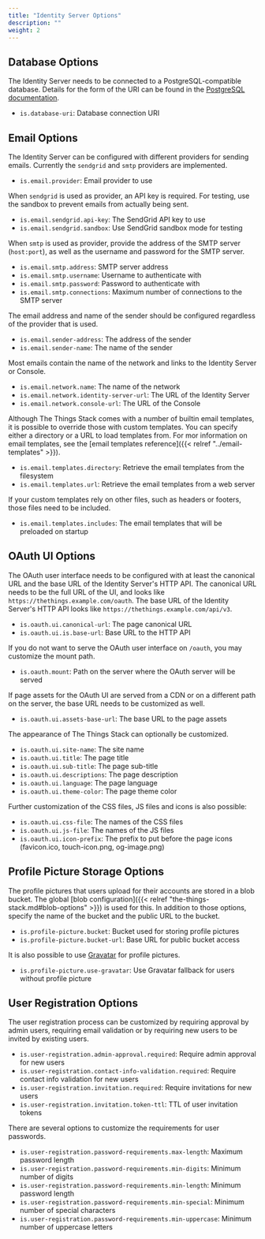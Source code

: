 ```yaml
---
title: "Identity Server Options"
description: ""
weight: 2
---
```


## Database Options

The Identity Server needs to be connected to a PostgreSQL-compatible database. Details for the form of the URI can be found in the [PostgreSQL documentation](https://www.postgresql.org/docs/current/libpq-connect.html#LIBPQ-CONNSTRING).

- `is.database-uri`: Database connection URI

## Email Options

The Identity Server can be configured with different providers for sending emails. Currently the `sendgrid` and `smtp` providers are implemented.

- `is.email.provider`: Email provider to use

When `sendgrid` is used as provider, an API key is required. For testing, use the sandbox to prevent emails from actually being sent.

- `is.email.sendgrid.api-key`: The SendGrid API key to use
- `is.email.sendgrid.sandbox`: Use SendGrid sandbox mode for testing

When `smtp` is used as provider, provide the address of the SMTP server (`host:port`), as well as the username and password for the SMTP server.

- `is.email.smtp.address`: SMTP server address
- `is.email.smtp.username`: Username to authenticate with
- `is.email.smtp.password`: Password to authenticate with
- `is.email.smtp.connections`: Maximum number of connections to the SMTP server

The email address and name of the sender should be configured regardless of the provider that is used.

- `is.email.sender-address`: The address of the sender
- `is.email.sender-name`: The name of the sender

Most emails contain the name of the network and links to the Identity Server or Console.

- `is.email.network.name`: The name of the network
- `is.email.network.identity-server-url`: The URL of the Identity Server
- `is.email.network.console-url`: The URL of the Console

Although The Things Stack comes with a number of builtin email templates, it is possible to override those with custom templates. You can specify either a directory or a URL to load templates from. For mor information on email templates, see the [email templates reference]({{< relref "../email-templates" >}}).

- `is.email.templates.directory`: Retrieve the email templates from the filesystem
- `is.email.templates.url`: Retrieve the email templates from a web server

If your custom templates rely on other files, such as headers or footers, those files need to be included.

- `is.email.templates.includes`: The email templates that will be preloaded on startup

## OAuth UI Options

The OAuth user interface needs to be configured with at least the canonical URL and the base URL of the Identity Server's HTTP API. The canonical URL needs to be the full URL of the UI, and looks like `https://thethings.example.com/oauth`. The base URL of the Identity Server's HTTP API looks like `https://thethings.example.com/api/v3`.

- `is.oauth.ui.canonical-url`: The page canonical URL
- `is.oauth.ui.is.base-url`: Base URL to the HTTP API

If you do not want to serve the OAuth user interface on `/oauth`, you may customize the mount path.

- `is.oauth.mount`: Path on the server where the OAuth server will be served

If page assets for the OAuth UI are served from a CDN or on a different path on the server, the base URL needs to be customized as well.

- `is.oauth.ui.assets-base-url`: The base URL to the page assets

The appearance of The Things Stack can optionally be customized.

- `is.oauth.ui.site-name`: The site name
- `is.oauth.ui.title`: The page title
- `is.oauth.ui.sub-title`: The page sub-title
- `is.oauth.ui.descriptions`: The page description
- `is.oauth.ui.language`: The page language
- `is.oauth.ui.theme-color`: The page theme color

Further customization of the CSS files, JS files and icons is also possible:

- `is.oauth.ui.css-file`: The names of the CSS files
- `is.oauth.ui.js-file`: The names of the JS files
- `is.oauth.ui.icon-prefix`: The prefix to put before the page icons (favicon.ico, touch-icon.png, og-image.png)

## Profile Picture Storage Options

The profile pictures that users upload for their accounts are stored in a blob bucket. The global [blob configuration]({{< relref "the-things-stack.md#blob-options" >}}) is used for this. In addition to those options, specify the name of the bucket and the public URL to the bucket.

- `is.profile-picture.bucket`: Bucket used for storing profile pictures
- `is.profile-picture.bucket-url`: Base URL for public bucket access

It is also possible to use [Gravatar](https://gravatar.com) for profile pictures.

- `is.profile-picture.use-gravatar`: Use Gravatar fallback for users without profile picture

## User Registration Options

The user registration process can be customized by requiring approval by admin users, requiring email validation or by requiring new users to be invited by existing users.

- `is.user-registration.admin-approval.required`: Require admin approval for new users
- `is.user-registration.contact-info-validation.required`: Require contact info validation for new users
- `is.user-registration.invitation.required`: Require invitations for new users
- `is.user-registration.invitation.token-ttl`: TTL of user invitation tokens

There are several options to customize the requirements for user passwords.

- `is.user-registration.password-requirements.max-length`: Maximum password length
- `is.user-registration.password-requirements.min-digits`: Minimum number of digits
- `is.user-registration.password-requirements.min-length`: Minimum password length
- `is.user-registration.password-requirements.min-special`: Minimum number of special characters
- `is.user-registration.password-requirements.min-uppercase`: Minimum number of uppercase letters
